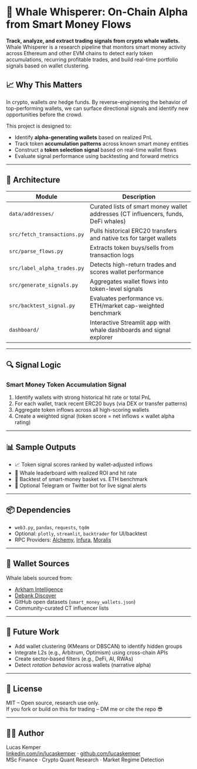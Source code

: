# 🐋 Whale Whisperer: On-Chain Alpha from Smart Money Flows

**Track, analyze, and extract trading signals from crypto whale wallets.**  
Whale Whisperer is a research pipeline that monitors smart money activity across Ethereum and other EVM chains to detect early token accumulations, recurring profitable trades, and build real-time portfolio signals based on wallet clustering.

## 📈 Why This Matters

In crypto, wallets *are* hedge funds. By reverse-engineering the behavior of top-performing wallets, we can surface directional signals and identify new opportunities before the crowd.

This project is designed to:
- Identify **alpha-generating wallets** based on realized PnL
- Track token **accumulation patterns** across known smart money entities
- Construct a **token selection signal** based on real-time wallet flows
- Evaluate signal performance using backtesting and forward metrics

---

## 🧱 Architecture

| Module | Description |
|--------|-------------|
| `data/addresses/` | Curated lists of smart money wallet addresses (CT influencers, funds, DeFi whales) |
| `src/fetch_transactions.py` | Pulls historical ERC20 transfers and native txs for target wallets |
| `src/parse_flows.py` | Extracts token buys/sells from transaction logs |
| `src/label_alpha_trades.py` | Detects high-return trades and scores wallet performance |
| `src/generate_signals.py` | Aggregates wallet flows into token-level signals |
| `src/backtest_signal.py` | Evaluates performance vs. ETH/market cap-weighted benchmark |
| `dashboard/` | Interactive Streamlit app with whale dashboards and signal explorer |

---

## 🔍 Signal Logic

### Smart Money Token Accumulation Signal
1. Identify wallets with strong historical hit rate or total PnL
2. For each wallet, track recent ERC20 buys (via DEX or transfer patterns)
3. Aggregate token inflows across all high-scoring wallets
4. Create a weighted signal (token score = net inflows × wallet alpha rating)

---

## 📊 Sample Outputs

- 📈 Token signal scores ranked by wallet-adjusted inflows
- 🧠 Whale leaderboard with realized ROI and hit rate
- 🧪 Backtest of smart-money basket vs. ETH benchmark
- 💬 Optional Telegram or Twitter bot for live signal alerts

---

## 📦 Dependencies

- `web3.py`, `pandas`, `requests`, `tqdm`
- Optional: `plotly`, `streamlit`, `backtrader` for UI/backtest
- RPC Providers: [Alchemy](https://www.alchemy.com/), [Infura](https://infura.io/), [Moralis](https://moralis.io/)

---

## 🔐 Wallet Sources

Whale labels sourced from:
- [Arkham Intelligence](https://platform.arkhamintelligence.com/)
- [Debank Discover](https://debank.com/discover)
- GitHub open datasets (`smart_money_wallets.json`)
- Community-curated CT influencer lists

---

## 🧠 Future Work

- Add wallet clustering (KMeans or DBSCAN) to identify hidden groups
- Integrate L2s (e.g., Arbitrum, Optimism) using cross-chain APIs
- Create sector-based filters (e.g., DeFi, AI, RWAs)
- Detect *rotation behavior* across wallets (narrative alpha)

---

## 📜 License

MIT – Open source, research use only.  
If you fork or build on this for trading – DM me or cite the repo 😎

---

## 👨‍💻 Author

Lucas Kemper  
[linkedin.com/in/lucaskemper](https://linkedin.com/in/lucaskemper) · [github.com/lucaskemper](https://github.com/lucaskemper)  
MSc Finance · Crypto Quant Research · Market Regime Detection

